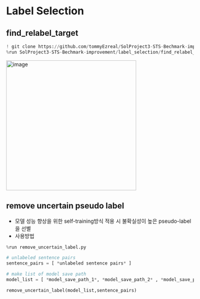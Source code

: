 # Label Selection 

## find_relabel_target
```python
! git clone https://github.com/tommyEzreal/SolProject3-STS-Bechmark-improvement/
%run SolProject3-STS-Bechmark-improvement/label_selection/find_relabel_target.py
```
<img width="349" alt="image" src="https://user-images.githubusercontent.com/100064247/226592917-e73d5b79-0e28-4fd2-9a11-959b6052ac91.png">







## remove uncertain pseudo label
- 모델 성능 향상을 위한 self-training방식 적용 시 불확실성이 높은 pseudo-label을 선별 
- 사용방법

```python
%run remove_uncertain_label.py
```

```python
# unlabeled sentence pairs
sentence_pairs = [ *unlabeled sentence pairs* ]

# make list of model save path
model_list = [ *model_save_path_1*, *model_save_path_2* , *model_save_path_3* , ... ] # trained model

remove_uncertain_label(model_list,sentence_pairs)

```

